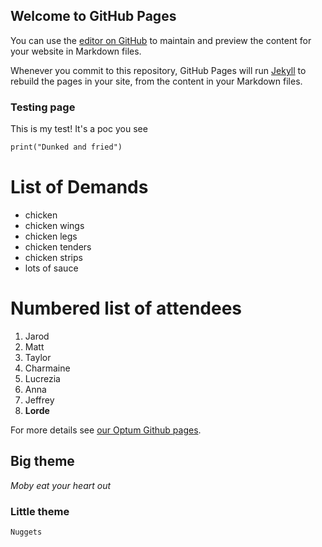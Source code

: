 ## Welcome to GitHub Pages

You can use the [editor on GitHub](https://github.com/jarodbeardsleyoptiv/pages-poc/edit/gh-pages/index.md) to maintain and preview the content for your website in Markdown files.

Whenever you commit to this repository, GitHub Pages will run [Jekyll](https://jekyllrb.com/) to rebuild the pages in your site, from the content in your Markdown files.

### Testing page
This is my test! It's a poc you see

```markdown
print("Dunked and fried")
```

# List of Demands
- chicken
- chicken wings
- chicken legs
- chicken tenders
- chicken strips
- lots of sauce

# Numbered list of attendees

1. Jarod
2. Matt
3. Taylor
4. Charmaine
5. Lucrezia
6. Anna
7. Jeffrey
8. **Lorde**


For more details see [our Optum Github pages](https://jarodbeardsleyoptiv.github.io/pages-poc/).

## Big theme

_Moby eat your heart out_

### Little theme

`Nuggets`

